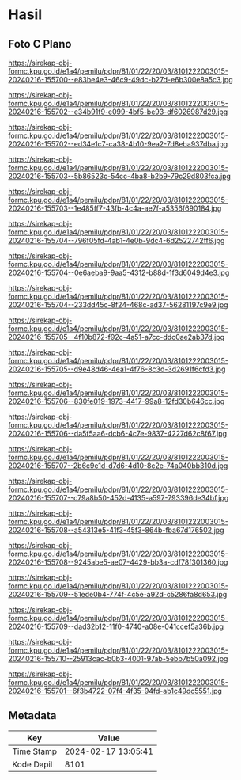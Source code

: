 # Hasil

## Foto C Plano

https://sirekap-obj-formc.kpu.go.id/e1a4/pemilu/pdpr/81/01/22/20/03/8101222003015-20240216-155700--e83be4e3-46c9-49dc-b27d-e6b300e8a5c3.jpg

https://sirekap-obj-formc.kpu.go.id/e1a4/pemilu/pdpr/81/01/22/20/03/8101222003015-20240216-155702--e34b91f9-e099-4bf5-be93-df6026987d29.jpg

https://sirekap-obj-formc.kpu.go.id/e1a4/pemilu/pdpr/81/01/22/20/03/8101222003015-20240216-155702--ed34e1c7-ca38-4b10-9ea2-7d8eba937dba.jpg

https://sirekap-obj-formc.kpu.go.id/e1a4/pemilu/pdpr/81/01/22/20/03/8101222003015-20240216-155703--5b86523c-54cc-4ba8-b2b9-79c29d803fca.jpg

https://sirekap-obj-formc.kpu.go.id/e1a4/pemilu/pdpr/81/01/22/20/03/8101222003015-20240216-155703--1e485ff7-43fb-4c4a-ae7f-a5356f690184.jpg

https://sirekap-obj-formc.kpu.go.id/e1a4/pemilu/pdpr/81/01/22/20/03/8101222003015-20240216-155704--796f05fd-4ab1-4e0b-9dc4-6d2522742ff6.jpg

https://sirekap-obj-formc.kpu.go.id/e1a4/pemilu/pdpr/81/01/22/20/03/8101222003015-20240216-155704--0e6aeba9-9aa5-4312-b88d-1f3d6049d4e3.jpg

https://sirekap-obj-formc.kpu.go.id/e1a4/pemilu/pdpr/81/01/22/20/03/8101222003015-20240216-155704--233dd45c-8f24-468c-ad37-56281197c9e9.jpg

https://sirekap-obj-formc.kpu.go.id/e1a4/pemilu/pdpr/81/01/22/20/03/8101222003015-20240216-155705--4f10b872-f92c-4a51-a7cc-ddc0ae2ab37d.jpg

https://sirekap-obj-formc.kpu.go.id/e1a4/pemilu/pdpr/81/01/22/20/03/8101222003015-20240216-155705--d9e48d46-4ea1-4f76-8c3d-3d2691f6cfd3.jpg

https://sirekap-obj-formc.kpu.go.id/e1a4/pemilu/pdpr/81/01/22/20/03/8101222003015-20240216-155706--830fe019-1973-4417-99a8-12fd30b646cc.jpg

https://sirekap-obj-formc.kpu.go.id/e1a4/pemilu/pdpr/81/01/22/20/03/8101222003015-20240216-155706--da5f5aa6-dcb6-4c7e-9837-4227d62c8f67.jpg

https://sirekap-obj-formc.kpu.go.id/e1a4/pemilu/pdpr/81/01/22/20/03/8101222003015-20240216-155707--2b6c9e1d-d7d6-4d10-8c2e-74a040bb310d.jpg

https://sirekap-obj-formc.kpu.go.id/e1a4/pemilu/pdpr/81/01/22/20/03/8101222003015-20240216-155707--c79a8b50-452d-4135-a597-793396de34bf.jpg

https://sirekap-obj-formc.kpu.go.id/e1a4/pemilu/pdpr/81/01/22/20/03/8101222003015-20240216-155708--a54313e5-41f3-45f3-864b-fba67d176502.jpg

https://sirekap-obj-formc.kpu.go.id/e1a4/pemilu/pdpr/81/01/22/20/03/8101222003015-20240216-155708--9245abe5-ae07-4429-bb3a-cdf78f301360.jpg

https://sirekap-obj-formc.kpu.go.id/e1a4/pemilu/pdpr/81/01/22/20/03/8101222003015-20240216-155709--51ede0b4-774f-4c5e-a92d-c5286fa8d653.jpg

https://sirekap-obj-formc.kpu.go.id/e1a4/pemilu/pdpr/81/01/22/20/03/8101222003015-20240216-155709--dad32b12-11f0-4740-a08e-041ccef5a36b.jpg

https://sirekap-obj-formc.kpu.go.id/e1a4/pemilu/pdpr/81/01/22/20/03/8101222003015-20240216-155710--25913cac-b0b3-4001-97ab-5ebb7b50a092.jpg

https://sirekap-obj-formc.kpu.go.id/e1a4/pemilu/pdpr/81/01/22/20/03/8101222003015-20240216-155701--6f3b4722-07f4-4f35-94fd-ab1c49dc5551.jpg


## Metadata

| Key        | Value               |
| ---------- | ------------------- |
| Time Stamp | 2024-02-17 13:05:41 |
| Kode Dapil | 8101                |



